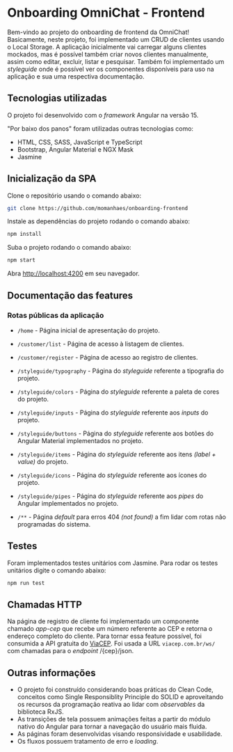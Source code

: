 # Onboarding OmniChat - Frontend

Bem-vindo ao projeto do onboarding de frontend da OmniChat! Basicamente, neste projeto, foi implementado um CRUD de clientes usando o Local Storage. A aplicação inicialmente vai carregar alguns clientes mockados, mas é possível também criar novos clientes manualmente, assim como editar, excluir, listar e pesquisar. Também foi implementado um _styleguide_ onde é possível ver os componentes disponíveis para uso na aplicação e sua uma respectiva documentação.
## Tecnologias utilizadas
O projeto foi desenvolvido com o _framework_ Angular na versão 15.

"Por baixo dos panos" foram utilizadas outras tecnologias como: 

* HTML, CSS, SASS, JavaScript e TypeScript
* Bootstrap, Angular Material e NGX Mask
* Jasmine 

## Inicialização da SPA
Clone o repositório usando o comando abaixo:

```sh
git clone https://github.com/momanhaes/onboarding-frontend
```

Instale as dependências do projeto rodando o comando abaixo:

```sh
npm install
```

Suba o projeto rodando o comando abaixo:

```sh
npm start
```

Abra [http://localhost:4200](http://localhost:4200) em seu navegador.

## Documentação das features

### Rotas públicas da aplicação

* `/home` - Página inicial de apresentação do projeto.

* `/customer/list` - Página de acesso à listagem de clientes.

* `/customer/register` - Página de acesso ao registro de clientes.

* `/styleguide/typography` - Página do _styleguide_ referente a tipografia do projeto.

* `/styleguide/colors` - Página do _styleguide_ referente a paleta de cores do projeto.

* `/styleguide/inputs` - Página do _styleguide_ referente aos _inputs_ do projeto.

* `/styleguide/buttons` - Página do _styleguide_ referente aos botões do Angular Material implementados no projeto.

* `/styleguide/items` - Página do _styleguide_ referente aos itens _(label + value)_ do projeto.

* `/styleguide/icons` - Página do _styleguide_ referente aos ícones do projeto.

* `/styleguide/pipes` - Página do _styleguide_ referente aos _pipes_ do Angular implementados no projeto.

* `/**` - Página _default_ para erros 404 _(not found)_ a fim lidar com rotas não programadas do sistema.

## Testes

Foram implementados testes unitários com Jasmine. Para rodar os testes unitários digite o comando abaixo:

```sh
npm run test
```

## Chamadas HTTP

Na página de registro de cliente foi implementado um componente chamado _app-cep_ que recebe um número referente ao CEP e retorna o endereço completo do cliente. Para tornar essa feature possível, foi consumida a API gratuita do [ViaCEP](https://viacep.com.br/). Foi usada a URL `viacep.com.br/ws/` com chamadas para o _endpoint_ /{cep}/json.

## Outras informações

* O projeto foi construído considerando boas práticas do Clean Code, conceitos como Single Responsiblity Principle do SOLID e aproveitando os recursos da programação reativa ao lidar com _observables_ da biblioteca RxJS.
* As transições de tela possuem animações feitas a partir do módulo nativo do Angular para tornar a navegação do usuário mais fluida.
* As páginas foram desenvolvidas visando responsividade e usabilidade.
* Os fluxos possuem tratamento de erro e _loading_.
